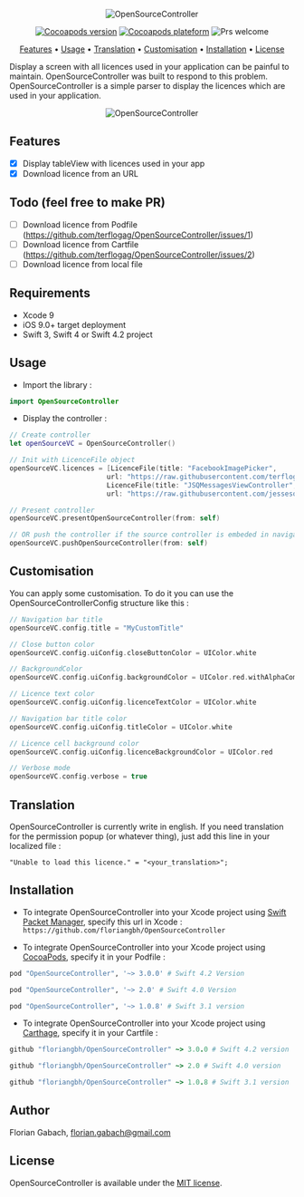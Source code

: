 <p align="center">
    <img src="https://github.com/terflogag/OpenSourceController/blob/master/Ressources/welcome_img.png" alt="OpenSourceController" />
</p>

<p align="center">
    <a href="https://cocoapods.org/pods/OpenSourceController" target="_blank"><img src="https://img.shields.io/cocoapods/v/OpenSourceController.svg?style=flat" alt="Cocoapods version" /></a>
    <a href="http://cocoapods.org/pods/OpenSourceController" target="_blank"><img src="https://img.shields.io/cocoapods/p/OpenSourceController.svg?style=flat" alt="Cocoapods plateform" /></a>
    <img src="https://img.shields.io/badge/PRs-welcome-brightgreen.svg" alt="Prs welcome" />
</p>

<p align="center">
<a href="#features">Features</a>
• <a href="#usage">Usage</a>
• <a href="#translation">Translation</a>
• <a href="#customisation">Customisation</a>
• <a href="#installation">Installation</a>
• <a href="#license">License</a>
</p>

Display a screen with all licences used in your application can be painful to maintain. OpenSourceController was built to respond to this problem. OpenSourceController is a simple parser to display the licences which are used in your application.

<p align="center">
    <img src="https://github.com/terflogag/OpenSourceController/blob/master/Ressources/demo.gif" alt="OpenSourceController" />
</p>

## Features 

- [x] Display tableView with licences used in your app 
- [x] Download licence from an URL

## Todo (feel free to make PR)

- [ ] Download licence from Podfile (https://github.com/terflogag/OpenSourceController/issues/1)
- [ ] Download licence from Cartfile (https://github.com/terflogag/OpenSourceController/issues/2)
- [ ] Download licence from local file

## Requirements

* Xcode 9
* iOS 9.0+ target deployment
* Swift 3, Swift 4 or Swift 4.2 project

## Usage

- Import the library : 

```swift
import OpenSourceController
```

- Display the controller : 

```swift
// Create controller 
let openSourceVC = OpenSourceController()

// Init with LicenceFile object 
openSourceVC.licences = [LicenceFile(title: "FacebookImagePicker", 
                        url: "https://raw.githubusercontent.com/terflogag/FacebookImagePicker/master/LICENSE"),
                        LicenceFile(title: "JSQMessagesViewController", 
                        url: "https://raw.githubusercontent.com/jessesquires/JSQMessagesViewController/develop/LICENSE")]

// Present controller 
openSourceVC.presentOpenSourceController(from: self)

// OR push the controller if the source controller is embeded in navigation controller
openSourceVC.pushOpenSourceController(from: self)
```

## Customisation

You can apply some customisation. To do it you can use the OpenSourceControllerConfig structure like this :

```swift
// Navigation bar title 
openSourceVC.config.title = "MyCustomTitle"

// Close button color 
openSourceVC.config.uiConfig.closeButtonColor = UIColor.white

// BackgroundColor 
openSourceVC.config.uiConfig.backgroundColor = UIColor.red.withAlphaComponent(0.6)

// Licence text color  
openSourceVC.config.uiConfig.licenceTextColor = UIColor.white

// Navigation bar title color
openSourceVC.config.uiConfig.titleColor = UIColor.white

// Licence cell background color 
openSourceVC.config.uiConfig.licenceBackgroundColor = UIColor.red

// Verbose mode 
openSourceVC.config.verbose = true
```

## Translation 

OpenSourceController is currently write in english. If you need translation for the permission popup (or whatever thing), just add this line in your localized file  :

```
"Unable to load this licence." = "<your_translation>";
```

## Installation

- To integrate OpenSourceController into your Xcode project using [Swift Packet Manager](https://github.com/apple/swift-package-manager), specify this url in Xcode : `https://github.com/floriangbh/OpenSourceController`

- To integrate OpenSourceController into your Xcode project using [CocoaPods](http://cocoapods.org), specify it in your Podfile :

```ruby
pod "OpenSourceController", '~> 3.0.0' # Swift 4.2 Version

pod "OpenSourceController", '~> 2.0' # Swift 4.0 Version 

pod "OpenSourceController", '~> 1.0.8' # Swift 3.1 version
```

- To integrate OpenSourceController into your Xcode project using [Carthage](https://github.com/Carthage/Carthage), specify it in your Cartfile :

```ruby
github "floriangbh/OpenSourceController" ~> 3.0.0 # Swift 4.2 version

github "floriangbh/OpenSourceController" ~> 2.0 # Swift 4.0 version

github "floriangbh/OpenSourceController" ~> 1.0.8 # Swift 3.1 version
```

## Author

Florian Gabach, florian.gabach@gmail.com

## License

OpenSourceController is available under the [MIT license](LICENSE).
